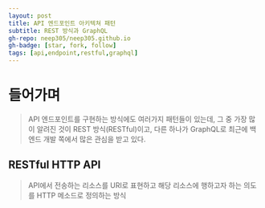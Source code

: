```yaml
---
layout: post
title: API 엔드포인트 아키텍쳐 패턴
subtitle: REST 방식과 GraphQL 
gh-repo: neep305/neep305.github.io
gh-badge: [star, fork, follow]
tags: [api,endpoint,restful,graphql]
---
```


# 들어가며

> API 엔드포인트를 구현하는 방식에도 여러가지 패턴들이 있는데, 그 중 가장 많이 알려진 것이 REST 방식(RESTful)이고, 다른 하나가 GraphQL로 최근에 백엔드 개발 쪽에서 많은 관심을 받고 있다. 

## RESTful HTTP API 

> API에서 전송하는 리소스를 URI로 표현하고 해당 리소스에 행하고자 하는 의도를 HTTP 메소드로 정의하는 방식
